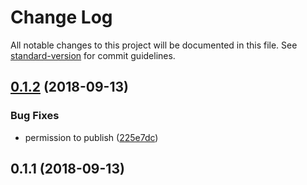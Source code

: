 # Change Log

All notable changes to this project will be documented in this file. See [standard-version](https://github.com/conventional-changelog/standard-version) for commit guidelines.

<a name="0.1.2"></a>
## [0.1.2](https://github.com/daliborgogic/nuxt-interpolation/compare/v0.1.1...v0.1.2) (2018-09-13)


### Bug Fixes

* permission to publish ([225e7dc](https://github.com/daliborgogic/nuxt-interpolation/commit/225e7dc))



<a name="0.1.1"></a>
## 0.1.1 (2018-09-13)
